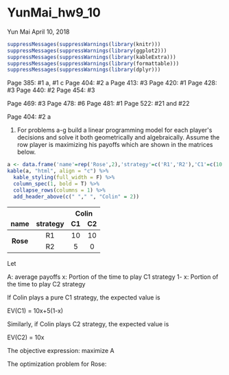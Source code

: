 YunMai\_hw9\_10
================
Yun Mai
April 10, 2018

``` r
suppressMessages(suppressWarnings(library(knitr)))
suppressMessages(suppressWarnings(library(ggplot2)))
suppressMessages(suppressWarnings(library(kableExtra)))
suppressMessages(suppressWarnings(library(formattable)))
suppressMessages(suppressWarnings(library(dplyr)))
```

Page 385: \#1 a, \#1 c Page 404: \#2 a Page 413: \#3 Page 420: \#1 Page 428: \#3 Page 440: \#2 Page 454: \#3

Page 469: \#3 Page 478: \#6 Page 481: \#1 Page 522: \#21 and \#22

Page 404: \#2 a

1.  For problems a-g build a linear programming model for each player's decisions and solve it both geometrically and algebraically. Assume the row player is maximizing his payoffs which are shown in the matrices below.

``` r
a <- data.frame('name'=rep('Rose',2),'strategy'=c('R1','R2'),'C1'=c(10,5),'C2'=c(10,0))
kable(a, "html", align = "c") %>%
  kable_styling(full_width = F) %>%
  column_spec(1, bold = T) %>%
  collapse_rows(columns = 1) %>% 
  add_header_above(c(" "," ", "Colin" = 2))
```

<table class="table" style="width: auto !important; margin-left: auto; margin-right: auto;">
<thead>
<tr>
<th style="border-bottom:hidden" colspan="1">
</th>
<th style="border-bottom:hidden" colspan="1">
</th>
<th style="text-align:center; border-bottom:hidden; padding-bottom:0; padding-left:3px;padding-right:3px;" colspan="2">
Colin

</th>
</tr>
<tr>
<th style="text-align:center;">
name
</th>
<th style="text-align:center;">
strategy
</th>
<th style="text-align:center;">
C1
</th>
<th style="text-align:center;">
C2
</th>
</tr>
</thead>
<tbody>
<tr>
<td style="text-align:center;font-weight: bold;vertical-align: middle !important;" rowspan="2">
Rose
</td>
<td style="text-align:center;">
R1
</td>
<td style="text-align:center;">
10
</td>
<td style="text-align:center;">
10
</td>
</tr>
<tr>
<td style="text-align:center;">
R2
</td>
<td style="text-align:center;">
5
</td>
<td style="text-align:center;">
0
</td>
</tr>
</tbody>
</table>
Let

A: average payoffs x: Portion of the time to play C1 strategy 1- x: Portion of the time to play C2 strategy

If Colin plays a pure C1 strategy, the expected value is

EV(C1) = 10x+5(1-x)

Similarly, if Colin plays C2 strategy, the expected value is

EV(C2) = 10x

The objective expression: maximize A

The optimization problem for Rose:
